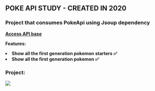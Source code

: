 <h2> POKE API STUDY - CREATED IN 2020 </h2>


<h3>  Project that consumes PokeApi using Jsoup dependency</h3>
<b><a target="_blank" href="https://pokeapi.co/"> Access API base </a> 

<b> Features: </b>
<li> Show all the first generation pokemon starters ✅ </li> 
<li> Show all the first generation pokemon ✅ </li> 

<h3> Project: </h3>

<img src="https://user-images.githubusercontent.com/37906911/94350800-6cdc4980-0028-11eb-95cb-370c1945106b.png" />

